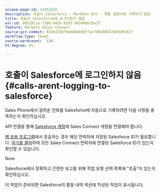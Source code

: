 ```yaml
---
unique-page-id: 14352435
description: 호출이 Salesforce - Marketo 문서 - 제품 설명서에 기록되지 않음
title: 호출이 Salesforce에 로그인하지 않음
exl-id: 99528c1a-7398-442b-81d1-9b5908e35e2f
feature: Marketo Sales Connect
source-git-commit: 431bd258f9a68bbb9df7acf043085578d3d91b1f
workflow-type: tm+mt
source-wordcount: '134'
ht-degree: 0%

---
```


# 호출이 Salesforce에 로그인하지 않음 {#calls-arent-logging-to-salesforce}

Sales Phone에서 걸려온 전화를 Salesforce에 자동으로 기록하려면 다음 사항을 충족하는지 확인하십시오.

API 연결을 통해 [Salesforce 계정](/help/marketo/product-docs/marketo-sales-connect/crm/salesforce-integration/connect-your-sales-connect-account-to-salesforce.md)에 Sales Connect 계정을 연결해야 합니다.

[웹 응용 프로그램](https://toutapp.com/login)에서 호출하는 경우 해당 연락처에 저장된 Salesforce ID가 필요합니다. [여기를 클릭](/help/marketo/product-docs/marketo-sales-connect/crm/salesforce-customization/import-a-salesforce-id-into-sales-connect.md)하여 모든 Sales Connect 연락처에 연결된 Salesforce ID가 있는지 확인할 수 있습니다.

>[!NOTE]
>
>Salesforce에서 정확하고 간편한 보고를 위해 작업 유형 선택 목록에 &quot;호출&quot;이 있는지 확인하십시오.

이 작업이 준비되면 Salesforce의 활동 내역 섹션에 작성된 작업이 표시됩니다.
